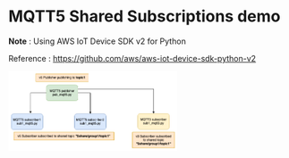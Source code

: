 # MQTT5 Shared Subscriptions demo

**Note** : Using AWS IoT Device SDK v2 for Python

Reference : https://github.com/aws/aws-iot-device-sdk-python-v2

<img src="images/mqttv5_sharedtopic.png"  width="60%" height="30%">


